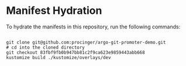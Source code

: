 
# Manifest Hydration

To hydrate the manifests in this repository, run the following commands:

```shell

git clone git@github.com:procinger/argo-git-promoter-demo.git
# cd into the cloned directory
git checkout 83fbf9fb0b947bb81c2f9ca623e9859443abb668
kustomize build ./kustomize/overlays/dev
```